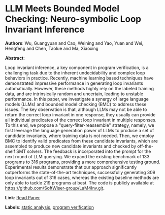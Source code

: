 # LLM Meets Bounded Model Checking: Neuro-symbolic Loop Invariant Inference

**Authors**: Wu, Guangyuan and Cao, Weining and Yao, Yuan and Wei, Hengfeng and Chen, Taolue and Ma, Xiaoxing

**Abstract**:

Loop invariant inference, a key component in program verification, is a challenging task due to the inherent undecidability and complex loop behaviors in practice. Recently, machine learning based techniques have demonstrated impressive performance in generating loop invariants automatically. However, these methods highly rely on the labeled training data, and are intrinsically random and uncertain, leading to unstable performance. In this paper, we investigate a synergy of large language models (LLMs) and bounded model checking (BMC) to address these issues. The key observation is that, although LLMs may not be able to return the correct loop invariant in one response, they usually can provide all individual predicates of the correct loop invariant in multiple responses. To this end, we propose a "query-filter-reassemble" strategy, namely, we first leverage the language generation power of LLMs to produce a set of candidate invariants, where training data is not needed. Then, we employ BMC to identify valid predicates from these candidate invariants, which are assembled to produce new candidate invariants and checked by off-the-shelf SMT solvers. The feedback is incorporated into the prompt for the next round of LLM querying. We expand the existing benchmark of 133 programs to 316 programs, providing a more comprehensive testing ground. Experimental results demonstrate that our approach significantly outperforms the state-of-the-art techniques, successfully generating 309 loop invariants out of 316 cases, whereas the existing baseline methods are only able to tackle 219 programs at best. The code is publicly available at https://github.com/SoftWiser-group/LaM4Inv.git.

**Link**: [Read Paper](https://doi.org/10.1145/3691620.3695014)

**Labels**: [static analysis](../../labels/static_analysis.md), [program verification](../../labels/program_verification.md)
